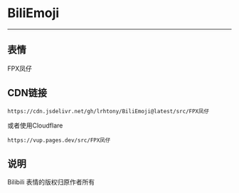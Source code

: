 # BiliEmoji
---
## 表情
FPX凤仔
## CDN链接
```
https://cdn.jsdelivr.net/gh/lrhtony/BiliEmoji@latest/src/FPX凤仔
```
或者使用Cloudflare
```
https://vup.pages.dev/src/FPX凤仔
```
## 说明
Bilibili 表情的版权归原作者所有
